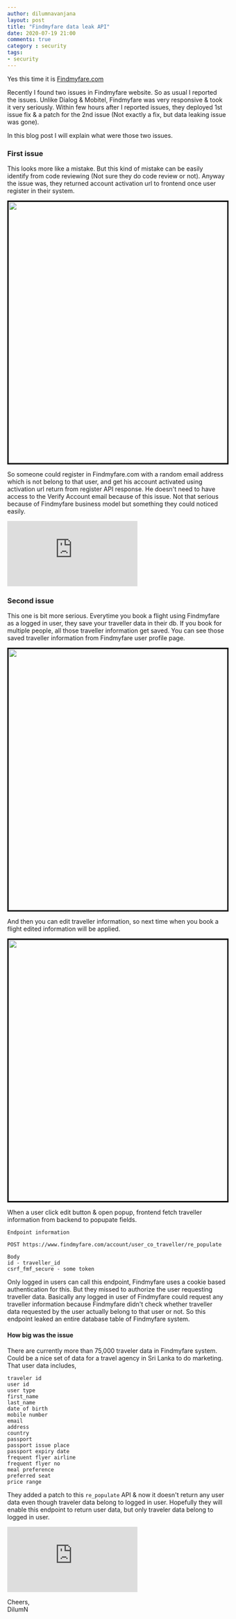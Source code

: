 ```yaml
---
author: dilumnavanjana
layout: post
title: "Findmyfare data leak API"
date: 2020-07-19 21:00
comments: true
category : security
tags:
- security
---
```


Yes this time it is [Findmyfare.com](https://www.findmyfare.com/)

Recently I found two issues in Findmyfare website. So as usual I reported the issues. Unlike Dialog & Mobitel, Findmyfare was very responsive & took it very seriously. Within few hours after I reported issues, they deployed 1st issue fix & a patch for the 2nd issue (Not exactly a fix, but data leaking issue was gone).

In this blog post I will explain what were those two issues.

### First issue

This looks more like a mistake. But this kind of mistake can be easily identify from code reviewing (Not sure they do code review or not). Anyway the issue was, they returned account activation url to frontend once user register in their system.

<img height="600" width="800" style='border:3px solid #000000' src="{{ site.url }}/images/findmyfare-1.png"/>

So someone could register in Findmyfare.com with a random email address which is not belong to that user, and get his account activated using activation url return from register API response. He doesn't need to have access to the Verify Account email because of this issue. Not that serious because of Findmyfare business model but something they could noticed easily.


<iframe src="https://www.youtube.com/embed/17WVczKalK8" frameborder="0" allow="accelerometer; autoplay; encrypted-media; gyroscope; picture-in-picture" allowfullscreen></iframe>


### Second issue

This one is bit more serious. Everytime you book a flight using Findmyfare as a logged in user, they save your traveller data in their db. If you book for multiple people, all those traveller information get saved. You can see those saved traveller information from Findmyfare user profile page.

<img height="600" width="800" style='border:3px solid #000000' src="{{ site.url }}/images/findmyfare-2.png"/>


And then you can edit traveller information, so next time when you book a flight edited information will be applied.

<img height="600" width="800" style='border:3px solid #000000' src="{{ site.url }}/images/findmyfare-3.png"/>

When a user click edit button & open popup, frontend fetch traveller information from backend to popupate fields.

```
Endpoint information

POST https://www.findmyfare.com/account/user_co_traveller/re_populate

Body
id - traveller_id
csrf_fmf_secure - some token

```

Only logged in users can call this endpoint, Findmyfare uses a cookie based authentication for this. But they missed to authorize the user requesting traveller data. Basically any logged in user of Findmyfare could request any traveller information because Findmyfare didn't check whether traveller data requested by the user actually belong to that user or not. So this endpoint leaked an entire database table of Findmyfare system.

#### How big was the issue

There are currently more than 75,000 traveler data in Findmyfare system. Could be a nice set of data for a travel agency in Sri Lanka to do marketing. That user data includes,

```
traveler id
user id
user type
first_name
last_name
date of birth
mobile number
email
address
country
passport
passport issue place
passport expiry date
frequent flyer airline
frequent flyer no
meal preference
preferred seat
price range
```

They added a patch to this `re_populate` API & now it doesn't return any user data even though traveler data belong to logged in user. Hopefully they will enable this endpoint to return user data, but only traveler data belong to logged in user.

<iframe src="https://www.youtube.com/embed/Ef90arGgpis" frameborder="0" allow="accelerometer; autoplay; encrypted-media; gyroscope; picture-in-picture" allowfullscreen></iframe>

Cheers,<br>
DilumN
